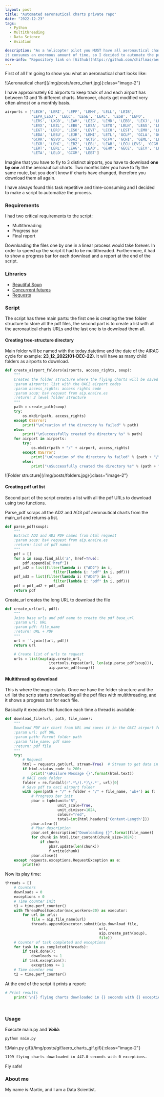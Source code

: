 ```yaml
---
layout: post
title: "Automated aeronautical charts private repo"
date: "2022-12-23"
tags: 
  - Python
  - Multithreading
  - Data Science
  - Aviation

description: "As a helicopter pilot you MUST have all aeronautical charts up to date and ready to fly. It turns out that
it consumes an enormous amount of time, so I decided to automate the process and create my own private repository."  
more-info: "Repository link on [Github](https://github.com/chiflmas/aero_charts)."
---
```

First of all I'm going to show you what an aeronautical chart looks like:

<span class="image-center">
  ![Aeronautical chart](/img/posts/aero_chart.jpg){:class="image-2"}
</span>

I have approximately 60 airports to keep track of and each airport has between 10 and 15 different charts. Moreover, 
charts get modified very often almost on a monthly basis.

```python
airports = ['LECH', 'LERI', 'LEPP', 'LEMH', 'LELL', 'LEIB',
            'LEPA_LESJ', 'LELC', 'LEGE', 'LEAL', 'LESB', 'LEPO',
            'LERS', 'LXGB', 'LEAM', 'LEZG', 'LEMD', 'LEBB', 'LEXJ', 'LEBA',
            'LEVX', 'LEZL', 'LEBG', 'LESA', 'LETO', 'LELN', 'LEAS', 'LEVD',
            'LEGT', 'LERJ', 'LESO', 'LEVT', 'LECO', 'LEST', 'LEMO', 'LEGA',
            'LEDA', 'LESU', 'LEJR', 'LEMI', 'LETL', 'GCLP', 'GCLA', 'GCXO',
            'GCRR', 'GSVO', 'GSAI', 'GCTS', 'GCFV', 'GCHI', 'GEML', 'LEMG',
            'LEGR', 'LEHC', 'LEBZ', 'LEBL', 'LEAB', 'LECU_LEVS', 'GCGM', 'LEVC',
            'LERT', 'LERL', 'LEAG', 'LEAO', 'GEHM', 'GECE', 'LECV', 'LEEC',
            'LETA', 'LELO', 'GCXM', 'LEBT']
```

Imagine that you have to fly to 3 distinct airports, you have to download **one by one** all the aeronautical charts. 
Two months later you have to fly the same route, but you don't know if charts have changed, therefore you download them all again.

I have always found this task repetitive and time-consuming and I decided to make a script to automatize the process.


### Requirements
I had two critical requirements to the script:
- Multithreading
- Progress bar
- Final report

Downloading the files one by one in a linear process would take forever. In order to speed up the script it had to be multithreaded. 
Furthermore, it had to show a progress bar for each download and a report at the end of the script.


### Libraries

- [Beautiful Soup](https://pypi.org/project/bs4/)
- [Concurrent futures](https://docs.python.org/3/library/concurrent.futures.html)
- [Requests](https://pypi.org/project/requests/)


### Script

The script has three main parts: the first one is creating the tree folder structure to store all the pdf files, the second
part is to create a list with all the aeronautical charts URLs and the last one is to download them all.

#### Creating tree-structure directory

Main folder will be named with the today.datetime and the date of the AIRAC cycle for example: **23_12_2022(01-DEC-22)**.
It will have as many child folders as airports to download.

```python
def create_airport_folders(airports, access_rights, soup):
    """
    Creates the folder structure where the flying charts will be saved
    :param airports: list with the OACI airport codes
    :param access_rights: access rights code
    :param soup: bs4 request from aip.enaire.es
    :return: 2 level folder structure
    """
    path = create_path(soup)
    try:
        os.mkdir(path, access_rights)
    except OSError:
        print("\nCreation of the directory %s failed" % path)
    else:
        print("\nSuccessfully created the directory %s" % path)
    for airport in airports:
        try:
            os.mkdir(path + "/" + airport, access_rights)
        except OSError:
            print("\nCreation of the directory %s failed" % (path + "/" + airport))
        else:
            print("\nSuccessfully created the directory %s" % (path + "/" + airport))
```

<span class="image-center">
  ![Folder structure](/img/posts/folders.jpg){:class="image-2"}
</span>

#### Creating pdf url list

Second part of the script creates a list with all the pdf URLs to download using two functions. 

Parse_pdf scraps all the AD2 and AD3 pdf aeronautical charts from the main_url and returns a list.
```python
def parse_pdf(soup):
    """
    Extract AD2 and AD3 PDF names from html request
    :param soup: bs4 request from aip.enaire.es
    :return: List of pdf names
    """
    pdf = []
    for a in soup.find_all('a', href=True):
        pdf.append(a['href'])
    pdf_ad2 = list(filter(lambda i: ("AD2") in i,
                      filter(lambda i: "pdf" in i, pdf)))
    pdf_ad3 = list(filter(lambda i: ("AD3") in i,
                      filter(lambda i: "pdf" in i, pdf)))
    pdf = pdf_ad2 + pdf_ad3
    return pdf
```

Create_url creates the long URL to download the file
```python
def create_url(url, pdf):
    """
    Joins base urls and pdf name to create the pdf base_url
    :param url: URL
    :param pdf: file_name
    :return: URL + PDF
    """
    url = ''.join([url, pdf])
    return url
```
```python
    # Create list of urls to request
    urls = list(map(aip.create_url,
                    itertools.repeat(url, len(aip.parse_pdf(soup))),
                    aip.parse_pdf(soup)))
```

#### Multithreading download

This is where the magic starts. Once we have the folder structure and the url list the scrip starts downloading all
the pdf files with multithreading, and it shows a progress bar for each file.

Basically it executes this function each time a thread is available:
```python
def download_file(url, path, file_name):
    """
    Download PDF air chart from URL and saves it in the OACI airport folder
    :param url: pdf URL
    :param path: Parent folder path
    :param file_name: pdf name
    :return: pdf file
    """
    try:
        # Request
        html = requests.get(url, stream=True)  # Stream to get data in chunks for tqdm
        if html.status_code != 200:
            print('\nFailure Message {}'.format(html.text))
        # OACI code folder
        folder = re.findall(r'.*\/(.*)\/.*', url)[0]
        # Save pdf to oaci airport folder
        with open(path + "/" + folder + "/" + file_name, 'wb+') as f:
            # Progress bar init
            pbar = tqdm(unit="B",
                        unit_scale=True,
                        unit_divisor=1024,
                        colour="red",
                        total=int(html.headers['Content-Length']))
            pbar.clear()
            # Pbar description
            pbar.set_description("Downloading {}".format(file_name))
            for chunk in html.iter_content(chunk_size=1024):
                if chunk:
                    pbar.update(len(chunk))
                    f.write(chunk)
            pbar.close()
    except requests.exceptions.RequestException as e:
        print(e)
```
Now its play time:
```python
threads = []
    # Counters
    downloads = 0
    exceptions = 0
    # Time counter init
    t1 = time.perf_counter()
    with ThreadPoolExecutor(max_workers=20) as executor:
        for url in urls:
            file = aip.file_name(url)
            threads.append(executor.submit(aip.download_file,
                                           url,
                                           aip.create_path(soup),
                                           file))
    # Counter of task completed and exceptions
    for task in as_completed(threads):
        if task.done():
            downloads += 1
        if task.exception():
            exceptions += 1
    # Time counter end
    t2 = time.perf_counter()
```

At the end of the script it prints a report:
```python
# Print results
    print('\n{} flying charts downloaded in {} seconds with {} exceptions.'.format(downloads,
                                                                                  round((t2-t1),0),
                                                                                  exceptions))
```

### Usage

Execute main.py and _**Voilà**_:
```bash
python main.py
```
<span class="image-center">
  ![Main.py gif](/img/posts/gif/aero_charts_gif.gif){:class="image-2"}
</span>

```bash
1199 flying charts downloaded in 447.0 seconds with 0 exceptions.
```

Fly safe!

### About me

My name is Martin, and I am a Data Scientist.
